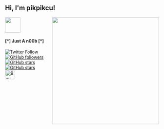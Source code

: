 <h2> Hi, I'm pikpikcu!</h2>
<img align='right' src="https://github-readme-stats.vercel.app/api?username=pikpikcu&show_icons=true&theme=radical" width="350">
<img src="http://www.nyan.cat/cats/original.gif" width="50"> 
<h4>[*] Just A n00b [*]</h4>
</em></p>

[![Twitter Follow](https://img.shields.io/twitter/follow/sec715)](https://twitter.com/sec715)
<br>
[![GitHub followers](https://img.shields.io/github/followers/pikpikcu?style=social)](https://github.com/pikpikcu)
<br>
[![GitHub stars](https://img.shields.io/github/stars/pikpikcu/XRCross?style=social)](https://github.com/pikpikcu/XRCross)
<br>
[![GitHub stars](https://img.shields.io/github/stars/pikpikcu/Pentest-Tools-Framework?style=social)](https://github.com/pikpikcu/Pentest-Tools-Framework)
<br><a href="https://www.buymeacoffee.com/pikpikcu"><img src="https://cdn.buymeacoffee.com/buttons/default-black.png" alt="Buy Me A Coffee" height="30px"></a>
